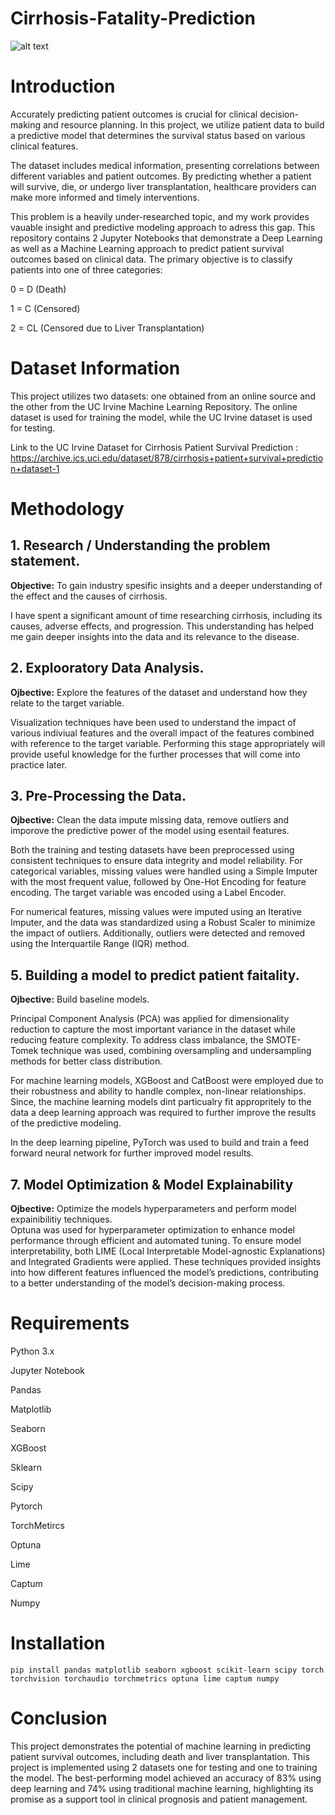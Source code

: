 # Cirrhosis-Fatality-Prediction
![alt text](https://www.medstarhealth.org/-/media/project/mho/medstar/blogs/blogmedstar2021/thomas-liver-disease-desktop.jpg)

# Introduction
Accurately predicting patient outcomes is crucial for clinical decision-making and resource planning. In this project, we utilize patient data to build a predictive model that determines the survival status based on various clinical features.

The dataset includes medical information, presenting correlations between different variables and patient outcomes. By predicting whether a patient will survive, die, or undergo liver transplantation, healthcare providers can make more informed and timely interventions.

This problem is a heavily under-researched topic, and my work provides vauable insight and predictive modeling approach to adress this gap. This repository contains 2 Jupyter Notebooks that demonstrate a Deep Learning as well as a Machine Learning approach to predict patient survival outcomes based on clinical data. The primary objective is to classify patients into one of three categories:

0 = D (Death)

1 = C (Censored)

2 = CL (Censored due to Liver Transplantation)

# Dataset Information

This project utilizes two datasets: one obtained from an online source and the other from the UC Irvine Machine Learning Repository. The online dataset is used for training the model, while the UC Irvine dataset is used for testing.

Link to the UC Irvine Dataset for Cirrhosis Patient Survival Prediction : https://archive.ics.uci.edu/dataset/878/cirrhosis+patient+survival+prediction+dataset-1

# Methodology
## 1. Research / Understanding the problem statement.

**Objective:** To gain industry spesific insights and a deeper understanding of the effect and the causes of cirrhosis.

I have spent a significant amount of time researching cirrhosis, including its causes, adverse effects, and progression. This understanding has helped me gain deeper insights into the data and its relevance to the disease.
  
## 2. Explooratory Data Analysis.

**Ojbective:** Explore the features of the dataset and understand how they relate to the target variable.

Visualization techniques have been used to understand the impact of various indiviual features and the overall impact of the features combined with reference to the target variable. Performing this stage appropriately will provide useful knowledge for the further processes that will come into practice later.


## 3. Pre-Processing the Data.

**Ojbective:** Clean the data impute missing data, remove outliers and imporove the predictive power of the model using esentail features. 

Both the training and testing datasets have been preprocessed using consistent techniques to ensure data integrity and model reliability. For categorical variables, missing values were handled using a Simple Imputer with the most frequent value, followed by One-Hot Encoding for feature encoding. The target variable was encoded using a Label Encoder.

For numerical features, missing values were imputed using an Iterative Imputer, and the data was standardized using a Robust Scaler to minimize the impact of outliers. Additionally, outliers were detected and removed using the Interquartile Range (IQR) method.

## 5. Building a model to predict patient faitality.

**Ojbective:** Build baseline models.

Principal Component Analysis (PCA) was applied for dimensionality reduction to capture the most important variance in the dataset while reducing feature complexity. To address class imbalance, the SMOTE-Tomek technique was used, combining oversampling and undersampling methods for better class distribution.

For machine learning models, XGBoost and CatBoost were employed due to their robustness and ability to handle complex, non-linear relationships. Since, the machine learning models dint particualry fit appropritely to the data a deep learning approach was required to further improve the results of the predictive modeling.

In the deep learning pipeline, PyTorch was used to build and train a feed forward neural network for further improved model results.



## 7. Model Optimization & Model Explainability

**Ojbective:** Optimize the models hyperparameters and perform model expainibilitiy techniques.  
Optuna was used for hyperparameter optimization to enhance model performance through efficient and automated tuning. To ensure model interpretability, both LIME (Local Interpretable Model-agnostic Explanations) and Integrated Gradients were applied. These techniques provided insights into how different features influenced the model’s predictions, contributing to a better understanding of the model’s decision-making process.

# Requirements
Python 3.x

Jupyter Notebook

Pandas

Matplotlib

Seaborn

XGBoost

Sklearn

Scipy

Pytorch

TorchMetircs

Optuna

Lime

Captum

Numpy

# Installation
```
pip install pandas matplotlib seaborn xgboost scikit-learn scipy torch torchvision torchaudio torchmetrics optuna lime captum numpy
```

# Conclusion
This project demonstrates the potential of machine learning in predicting patient survival outcomes, including death and liver transplantation. This project is implemented using 2 datasets one for testing and one to training the model. The best-performing model achieved an accuracy of 83% using deep learning and 74% using traditional machine learning, highlighting its promise as a support tool in clinical prognosis and patient management.
